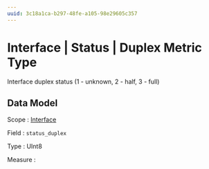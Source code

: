 ```yaml
---
uuid: 3c18a1ca-b297-48fe-a105-98e29605c357
---
```

# Interface | Status | Duplex Metric Type

Interface duplex status (1 - unknown, 2 - half, 3 - full)

## Data Model

Scope
: [Interface](../../../metric-scopes-reference/interface.md)

Field
: `status_duplex`

Type
: UInt8

Measure
: ` `
